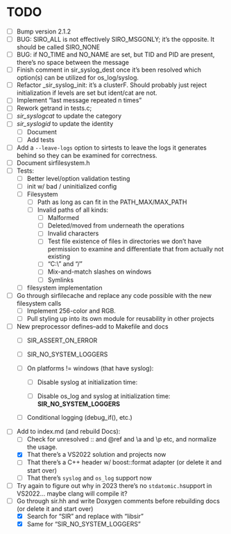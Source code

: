 # TODO

- [ ] Bump version 2.1.2
- [ ] BUG: SIRO_ALL is not effectively SIRO_MSGONLY; it’s the opposite. It should be called SIRO_NONE
- [ ] BUG: if NO_TIME and NO_NAME are set, but TID and PID are present, there’s no space between the message
- [ ] Finish comment in sir_syslog_dest once it’s been resolved which option(s) can be utilized for os_log/syslog.
- [ ] Refactor _sir_syslog_init: it’s a clusterF. Should probably just reject initialization if levels are set but ident/cat are not.
- [ ] Implement “last message repeated n times”
- [ ] Rework getrand in tests.c;
- [ ] *sir_syslogcat* to update the category
- [ ] *sir_syslogid* to update the identity
  - [ ] Document
  - [ ] Add tests
- [ ] Add a `--leave-logs` option to sirtests to leave the logs it generates behind so they can be examined for correctness.
- [ ] Document sirfilesystem.h
- [ ] Tests:
  - [ ] Better level/option validation testing
  - [ ] init w/ bad / uninitialized config
  - [ ] Filesystem
    - [ ] Path as long as can fit in the PATH_MAX/MAX_PATH
    - [ ] Invalid paths of all kinds:
      - [ ] Malformed
      - [ ] Deleted/moved from underneath the operations
      - [ ] Invalid characters
      - [ ] Test file existence of files in directories we don’t have permission to examine and differentiate that from actually not existing
      - [ ] “C:\” and “/”
      - [ ] Mix-and-match slashes on windows
      - [ ] Symlinks
  - [ ] filesystem implementation
- [ ] Go through sirfilecache and replace any code possible with the new filesystem calls
  - [ ] Implement 256-color and RGB.
  - [ ] Pull styling up into its own module for reusability in other projects
- [ ] New preprocessor defines–add to Makefile and docs
  - [ ] SIR_ASSERT_ON_ERROR

  - [ ] SIR_NO_SYSTEM_LOGGERS

  - [ ] On platforms != windows (that have syslog):
    - [ ] Disable syslog at initialization time:

    - [ ] Disable os_log and syslog at initialization time: **SIR_NO_SYSTEM_LOGGERS**

  - [ ] Conditional logging (debug_if(), etc.)
- [ ] Add to index.md (and rebuild Docs):
  - [ ] Check for unresolved :: and @ref and \a and \p etc, and normalize the usage.
  - [x] That there’s a VS2022 solution and projects now
  - [ ] That there’s a C++ header w/ boost::format adapter (or delete it and start over)
  - [ ] That there’s `syslog` and `os_log` support now
- [ ] Try again to figure out why in 2023 there’s no `stdatomic.h`support in VS2022… maybe clang will compile it?
- [ ] Go through sir.hh and write Doxygen comments before rebuilding docs (or delete it and start over)
  - [x] Search for “SIR” and replace with “libsir”
  - [x] Same for “SIR_NO_SYSTEM_LOGGERS”

